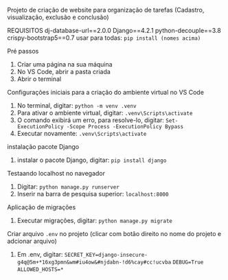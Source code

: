 Projeto de criação de website para organização de tarefas (Cadastro, visualização, exclusão e conclusão)

  REQUISITOS
  dj-database-url==2.0.0
  Django==4.2.1
  python-decouple==3.8
  crispy-bootstrap5==0.7
  usar para todas: ```pip install (nomes acima)```
  
Pré passos
  1. Criar uma página na sua máquina
  2. No VS Code, abrir a pasta criada
  3. Abrir o terminal

Configurações iniciais para a criação do ambiente virtual no VS Code
  1. No terminal, digitar:
     ```python -m venv .venv```
  2. Para ativar o ambiente virtual, digitar:
     ```.venv\Scripts\activate```
  3. O comando exibirá um erro, para resolve-lo, digitar:
     ```Set-ExecutionPolicy -Scope Process -ExecutionPolicy Bypass```
  4. Executar novamente:
     ```.venv\Scripts\activate```

instalação pacote Django
  1. instalar o pacote Django, digitar:
     ```pip install django```

Testaando localhost no navegador
  1. Digitar:
     ```python manage.py runserver```
  3. Inserir na barra de pesquisa superior:
     ```localhost:8000```

Aplicação de migrações
  1. Executar migrações, digitar:
     ```python manage.py migrate```

Criar arquivo ```.env``` no projeto (clicar com botão direito no nome do projeto e adcionar arquivo)
  1. Em .env, digitar: ```SECRET_KEY=django-insecure-g4q@5m+*16xg3pmn&wm#iu4ow&#njdabn-!d6%cay#cc!ucvba```
```DEBUG=True```
```ALLOWED_HOSTS=*```









